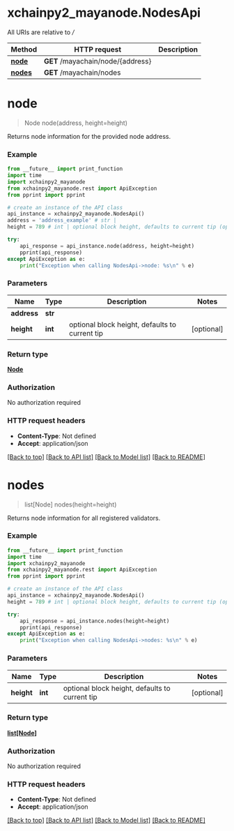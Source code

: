 # xchainpy2_mayanode.NodesApi

All URIs are relative to */*

Method | HTTP request | Description
------------- | ------------- | -------------
[**node**](NodesApi.md#node) | **GET** /mayachain/node/{address} | 
[**nodes**](NodesApi.md#nodes) | **GET** /mayachain/nodes | 

# **node**
> Node node(address, height=height)



Returns node information for the provided node address.

### Example
```python
from __future__ import print_function
import time
import xchainpy2_mayanode
from xchainpy2_mayanode.rest import ApiException
from pprint import pprint

# create an instance of the API class
api_instance = xchainpy2_mayanode.NodesApi()
address = 'address_example' # str | 
height = 789 # int | optional block height, defaults to current tip (optional)

try:
    api_response = api_instance.node(address, height=height)
    pprint(api_response)
except ApiException as e:
    print("Exception when calling NodesApi->node: %s\n" % e)
```

### Parameters

Name | Type | Description  | Notes
------------- | ------------- | ------------- | -------------
 **address** | **str**|  | 
 **height** | **int**| optional block height, defaults to current tip | [optional] 

### Return type

[**Node**](Node.md)

### Authorization

No authorization required

### HTTP request headers

 - **Content-Type**: Not defined
 - **Accept**: application/json

[[Back to top]](#) [[Back to API list]](../README.md#documentation-for-api-endpoints) [[Back to Model list]](../README.md#documentation-for-models) [[Back to README]](../README.md)

# **nodes**
> list[Node] nodes(height=height)



Returns node information for all registered validators.

### Example
```python
from __future__ import print_function
import time
import xchainpy2_mayanode
from xchainpy2_mayanode.rest import ApiException
from pprint import pprint

# create an instance of the API class
api_instance = xchainpy2_mayanode.NodesApi()
height = 789 # int | optional block height, defaults to current tip (optional)

try:
    api_response = api_instance.nodes(height=height)
    pprint(api_response)
except ApiException as e:
    print("Exception when calling NodesApi->nodes: %s\n" % e)
```

### Parameters

Name | Type | Description  | Notes
------------- | ------------- | ------------- | -------------
 **height** | **int**| optional block height, defaults to current tip | [optional] 

### Return type

[**list[Node]**](Node.md)

### Authorization

No authorization required

### HTTP request headers

 - **Content-Type**: Not defined
 - **Accept**: application/json

[[Back to top]](#) [[Back to API list]](../README.md#documentation-for-api-endpoints) [[Back to Model list]](../README.md#documentation-for-models) [[Back to README]](../README.md)

